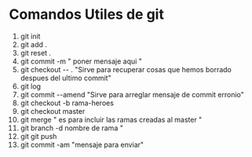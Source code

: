 # Comandos Utiles de git

1. git init 
2. git add .
3. git reset .
4. git commit -m " poner mensaje aqui "
5. git checkout -- .  "Sirve para recuperar cosas que hemos borrado despues del ultimo commit"
6. git log  
7. git commit --amend "Sirve para arreglar mensaje de commit erronio"
8. git checkout -b rama-heroes
9. git checkout master
10. git merge " es para incluir las ramas creadas al master " 
11. git branch  -d nombre de rama " 
12. git git push
13. git commit -am "mensaje para enviar"